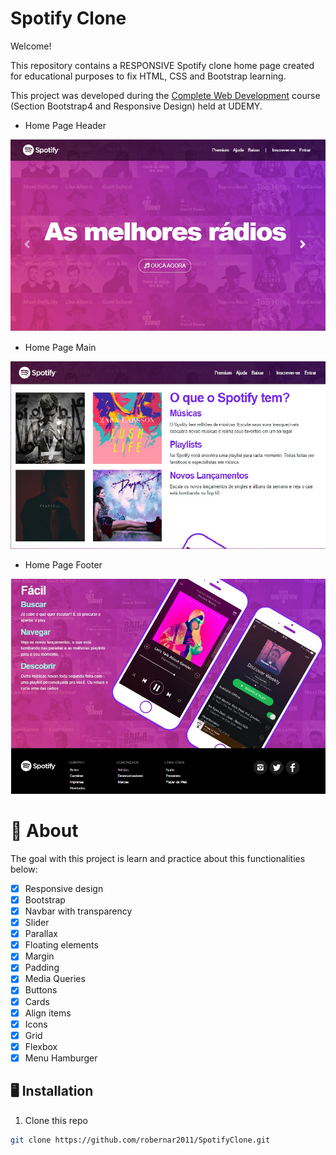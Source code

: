 # Spotify Clone

Welcome! 

This repository contains a RESPONSIVE Spotify clone home page created for educational purposes to fix HTML, CSS and Bootstrap learning.

This project was developed during the [Complete Web Development](https://www.udemy.com/course/web-completo/) course (Section Bootstrap4 and Responsive Design) held at UDEMY.

* Home Page Header

![Prototype](./imagens/HomePageSpotifyHeader.jpg)

* Home Page Main

![Prototype](./imagens/HomePageSpotifyMain.jpg)

* Home Page Footer

![Prototype](./imagens/HomePageSpotifyFooter.jpg)

# 🧠 About

The goal with this project is learn and practice about this functionalities below:

- [x] Responsive design
- [x] Bootstrap
- [x] Navbar with transparency
- [x] Slider
- [x] Parallax
- [x] Floating elements
- [x] Margin
- [x] Padding
- [x] Media Queries
- [x] Buttons
- [x] Cards
- [x] Align items
- [x] Icons
- [x] Grid
- [x] Flexbox
- [x] Menu Hamburger

## 🖥️ Installation

1. Clone this repo
```bash
git clone https://github.com/robernar2011/SpotifyClone.git
```
